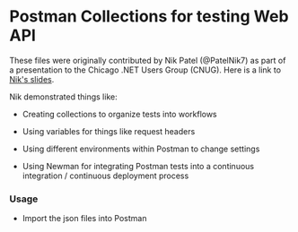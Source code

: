 # Postman Collections for testing Web API



These files were originally contributed by Nik Patel (@PatelNik7) as part of a presentation to the Chicago .NET Users Group (CNUG).  Here is a link to [Nik's slides](https://drive.google.com/open?id=1ANXsVlurSqOb8knewoSKOaGfWWPGEqRm).



Nik demonstrated things like:

  - Creating collections to organize tests into workflows

  - Using variables for things like request headers

  - Using different environments within Postman to change settings

  - Using Newman for integrating Postman tests into a continuous integration / continuous deployment process

### Usage

  - Import the json files into Postman
